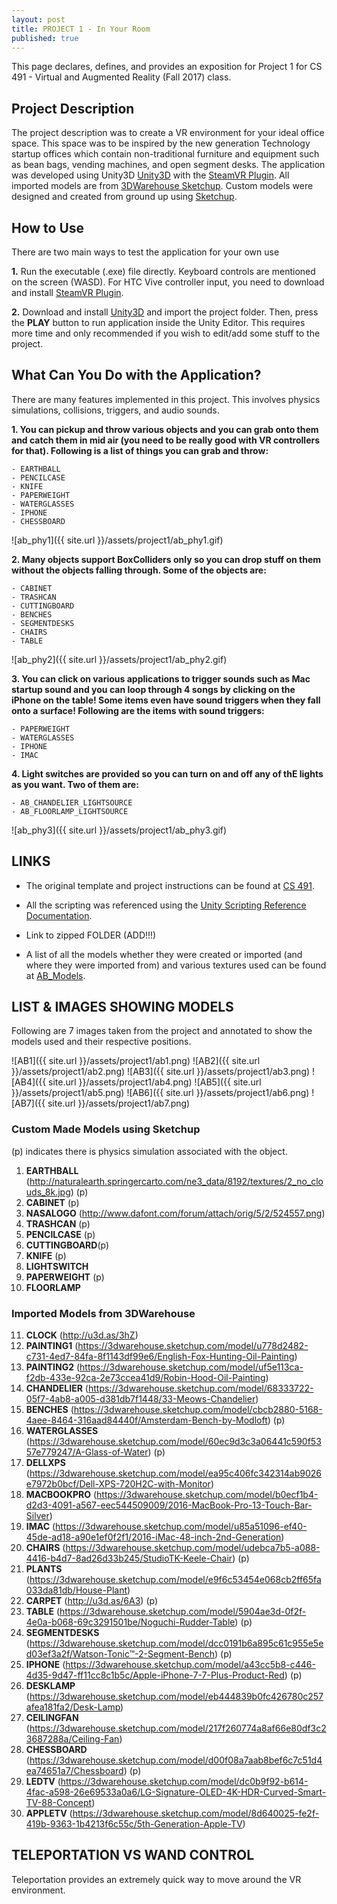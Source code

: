 ```yaml
---
layout: post
title: PROJECT 1 - In Your Room
published: true
---
```

This page declares, defines, and provides an exposition for Project 1 for CS 491 - Virtual and Augmented Reality (Fall 2017) class.

## **Project Description**

The project description was to create a VR environment for your ideal office space. This space was to be inspired by the new generation Technology startup offices which contain non-traditional furniture and equipment such as bean bags, vending machines, and open segment desks. The application was developed using Unity3D [Unity3D](https://unity3d.com) with the [SteamVR Plugin](http://store.steampowered.com/steamvr). All imported models are from [3DWarehouse Sketchup](https://3dwarehouse.sketchup.com). Custom models were designed and created from ground up using [Sketchup](https://www.sketchup.com).

## **How to Use**

There are two main ways to test the application for your own use

**1.** Run the executable (.exe) file directly. Keyboard controls are mentioned on the screen (WASD). For HTC Vive controller input, you need to download and install [SteamVR Plugin](http://store.steampowered.com/steamvr).

**2.** Download and install [Unity3D](https://unity3d.com) and import the project folder. Then, press the **PLAY** button to run application inside the Unity Editor. This requires more time and only recommended if you wish to edit/add some stuff to the project.

## **What Can You Do with the Application?**

There are many features implemented in this project. This involves physics simulations, collisions, triggers, and audio sounds.

**1. You can pickup and throw various objects and you can grab onto them and catch them in mid air (you need to be really good with VR controllers for that). Following is a list of things you can grab and throw:**

	- EARTHBALL
    - PENCILCASE
    - KNIFE
    - PAPERWEIGHT
    - WATERGLASSES
    - IPHONE
    - CHESSBOARD

![ab_phy1]({{ site.url }}/assets/project1/ab_phy1.gif)

**2. Many objects support BoxColliders only so you can drop stuff on them without the objects falling through. Some of the objects are:**

	- CABINET
    - TRASHCAN
    - CUTTINGBOARD
    - BENCHES
    - SEGMENTDESKS
    - CHAIRS
    - TABLE

![ab_phy2]({{ site.url }}/assets/project1/ab_phy2.gif)

**3. You can click on various applications to trigger sounds such as Mac startup sound and you can loop through 4 songs by clicking on the iPhone on the table! Some items even have sound triggers when they fall onto a surface! Following are the items with sound triggers:**

	- PAPERWEIGHT
    - WATERGLASSES
    - IPHONE
    - IMAC
    
**4. Light switches are provided so you can turn on and off any of thE lights as you want. Two of them are:**

	- AB_CHANDELIER_LIGHTSOURCE
    - AB_FLOORLAMP_LIGHTSOURCE

![ab_phy3]({{ site.url }}/assets/project1/ab_phy3.gif)

## **LINKS**

- The original template and project instructions can be found at [CS 491](https://www.evl.uic.edu/aej/491/index.html).

- All the scripting was referenced using the [Unity Scripting Reference Documentation](https://docs.unity3d.com/ScriptReference/).

- Link to zipped FOLDER (ADD!!!)

- A list of all the models whether they were created or imported (and where they were imported from) and various textures used can be found at [AB_Models](https://www.dropbox.com/s/vmn7d1q58r7an54/models_list.docx?dl=0).

## **LIST & IMAGES SHOWING MODELS**

Following are 7 images taken from the project and annotated to show the models used and their respective positions.

![AB1]({{ site.url }}/assets/project1/ab1.png)
![AB2]({{ site.url }}/assets/project1/ab2.png)
![AB3]({{ site.url }}/assets/project1/ab3.png)
![AB4]({{ site.url }}/assets/project1/ab4.png)
![AB5]({{ site.url }}/assets/project1/ab5.png)
![AB6]({{ site.url }}/assets/project1/ab6.png)
![AB7]({{ site.url }}/assets/project1/ab7.png)

### Custom Made Models using Sketchup

(p) indicates there is physics simulation associated with the object.

1. **EARTHBALL** (http://naturalearth.springercarto.com/ne3_data/8192/textures/2_no_clouds_8k.jpg) (p)
2. **CABINET** (p)
3. **NASALOGO** (http://www.dafont.com/forum/attach/orig/5/2/524557.png)
4. **TRASHCAN** (p)
5. **PENCILCASE** (p)
6. **CUTTINGBOARD**(p)
7. **KNIFE** (p)
8. **LIGHTSWITCH**
9. **PAPERWEIGHT** (p)
10. **FLOORLAMP**

### Imported Models from 3DWarehouse

11. **CLOCK** (http://u3d.as/3hZ)
12. **PAINTING1** (https://3dwarehouse.sketchup.com/model/u778d2482-c731-4ed7-84fa-8f1143df99e6/English-Fox-Hunting-Oil-Painting)
13. **PAINTING2** (https://3dwarehouse.sketchup.com/model/uf5e113ca-f2db-433e-92ca-2e73ccea41d9/Robin-Hood-Oil-Painting)
14. **CHANDELIER** (https://3dwarehouse.sketchup.com/model/68333722-05f7-4ab8-a005-d381db7f1448/33-Meows-Chandelier)
15. **BENCHES** (https://3dwarehouse.sketchup.com/model/cbcb2880-5168-4aee-8464-316aad84440f/Amsterdam-Bench-by-Modloft) (p)
16. **WATERGLASSES** (https://3dwarehouse.sketchup.com/model/60ec9d3c3a06441c590f5357e779247/A-Glass-of-Water) (p)
17. **DELLXPS** (https://3dwarehouse.sketchup.com/model/ea95c406fc342314ab9026e7972b0bcf/Dell-XPS-720H2C-with-Monitor)
18. **MACBOOKPRO** (https://3dwarehouse.sketchup.com/model/b0ecf1b4-d2d3-4091-a567-eec544509009/2016-MacBook-Pro-13-Touch-Bar-Silver)
19. **IMAC** (https://3dwarehouse.sketchup.com/model/u85a51096-ef40-45de-ad18-a90e1ef0f2f1/2016-iMac-48-inch-2nd-Generation)
20. **CHAIRS** (https://3dwarehouse.sketchup.com/model/udebca7b5-a088-4416-b4d7-8ad26d33b245/StudioTK-Keele-Chair) (p)
21. **PLANTS** (https://3dwarehouse.sketchup.com/model/e9f6c53454e068cb2ff65fa033da81db/House-Plant)
22. **CARPET** (http://u3d.as/6A3) (p)
23. **TABLE** (https://3dwarehouse.sketchup.com/model/5904ae3d-0f2f-4e0a-b068-69c3291501be/Noguchi-Rudder-Table) (p)
24. **SEGMENTDESKS** (https://3dwarehouse.sketchup.com/model/dcc0191b6a895c61c955e5ed03ef3a2f/Watson-Tonic™-2-Segment-Bench) (p)
25. **IPHONE** (https://3dwarehouse.sketchup.com/model/a43cc5b8-c446-4d35-9d47-ff11cc8c1b5c/Apple-iPhone-7-7-Plus-Product-Red) (p)
26. **DESKLAMP** (https://3dwarehouse.sketchup.com/model/eb444839b0fc426780c257afea181fa2/Desk-Lamp)
27. **CEILINGFAN** (https://3dwarehouse.sketchup.com/model/217f260774a8af66e80df3c23687288a/Ceiling-Fan)
28. **CHESSBOARD** (https://3dwarehouse.sketchup.com/model/d00f08a7aab8bef6c7c51d4ea74651a7/Chessboard) (p)
29. **LEDTV** (https://3dwarehouse.sketchup.com/model/dc0b9f92-b614-4fac-a598-26e69533a0a6/LG-Signature-OLED-4K-HDR-Curved-Smart-TV-88-Concept)
30. **APPLETV** (https://3dwarehouse.sketchup.com/model/8d640025-fe2f-419b-9363-1b4213f6c55c/5th-Generation-Apple-TV)

## TELEPORTATION VS WAND CONTROL

Teleportation provides an extremely quick way to move around the VR environment.
